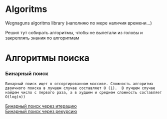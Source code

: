 # Algoritms
Wegnaguns algoritms library (наполняю по мере наличия времени...)

Решил тут собирать алгоритмы, чтобы не вылетали из головы и закреплять знания по алгоритмам


# Алгоритмы поиска

### Бинарный поиск

`Бинарный поиск ищет в отсортированном массиве.
Сложность алгоритма двоичного поиска в лучшем случае составляет O (1). 
В лучшем случае найдем число с первого раза, а в худшем и среднем сложность составляет O(log(n))`

[Бинарный поиск через итерацию](search_algoritms/binary_search.py)  
[Бинарный поиск через рекурсию](search_algoritms/ecursion_binary_search.py)  
